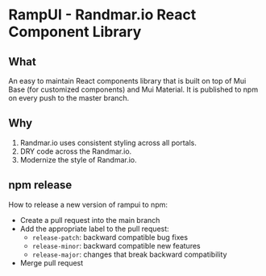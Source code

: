 # RampUI - Randmar.io React Component Library

## What
An easy to maintain React components library that is built on top of Mui Base (for customized components) and Mui Material. It is published to npm on every push to the master branch.

## Why
1. Randmar.io uses consistent styling across all portals.
2. DRY code across the Randmar.io.
3. Modernize the style of Randmar.io.

## npm release
How to release a new version of rampui to npm:

- Create a pull request into the main branch
- Add the appropriate label to the pull request:
  - `release-patch`: backward compatible bug fixes
  - `release-minor`: backward compatible new features
  - `release-major`: changes that break backward compatibility
- Merge pull request 
